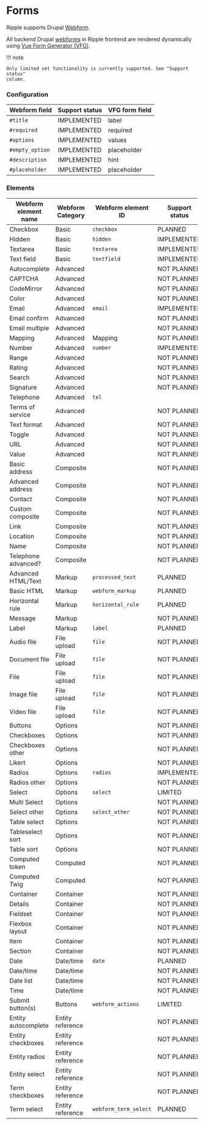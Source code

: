# Forms

Ripple supports Drupal [Webform](https://www.drupal.org/project/webform). 

All backend Drupal [webforms](https://www.drupal.org/project/webform) in Ripple
frontend are rendered dynamically using [Vue Form Generator (VFG)](https://icebob.gitbooks.io/vueformgenerator/).

!!! note

    Only limited set functionality is currently supported. See "Support status"
    column.

### Configuration

| Webform field   | Support status  | VFG form field  | 
|---              |---              |---              |      
| `#title`        | IMPLEMENTED     | label           | 
| `#required`     | IMPLEMENTED     | required        | 
| `#options`      | IMPLEMENTED     | values          | 
| `#empty_option` | IMPLEMENTED     | placeholder     |  
| `#description`  | IMPLEMENTED     | hint            | 
| `#placeholder`  | IMPLEMENTED     | placeholder     | 

### Elements
| Webform element name  | Webform Category  | Webform element ID    | Support status  | VFG form element |
|---                    |---                |---                    |---              |---               |
| Checkbox              | Basic             | `checkbox`            | PLANNED         | `checkbox` | 
| Hidden                | Basic             | `hidden`              | IMPLEMENTED     | `input: hidden` | 
| Textarea              | Basic             | `textarea`            | IMPLEMENTED     | `textArea` | 
| Text field            | Basic             | `textfield`           | IMPLEMENTED     | `input: text` | 
| Autocomplete          | Advanced          |                       | NOT PLANNED     ||
| CAPTCHA               | Advanced          |                       | NOT PLANNED     ||
| CodeMirror            | Advanced          |                       | NOT PLANNED     ||
| Color                 | Advanced          |                       | NOT PLANNED     ||                                           
| Email                 | Advanced          | `email`               | IMPLEMENTED     | `input: email` | 
| Email confirm         | Advanced          |                       | NOT PLANNED     || 
| Email multiple        | Advanced          |                       | NOT PLANNED     || 
| Mapping               | Advanced          | Mapping               | NOT PLANNED     || 
| Number                | Advanced          | `number`              | IMPLEMENTED     | `input: number` | 
| Range                 | Advanced          |                       | NOT PLANNED     || 
| Rating                | Advanced          |                       | NOT PLANNED     || 
| Search                | Advanced          |                       | NOT PLANNED     || 
| Signature             | Advanced          |                       | NOT PLANNED     || 
| Telephone             | Advanced          | `tel`                 |                 | `input: tel` | 
| Terms of service      | Advanced          |                       | NOT PLANNED     || 
| Text format           | Advanced          |                       | NOT PLANNED     || 
| Toggle                | Advanced          |                       | NOT PLANNED     || 
| URL                   | Advanced          |                       | NOT PLANNED     || 
| Value                 | Advanced          |                       | NOT PLANNED     ||                
| Basic address         | Composite         |                       | NOT PLANNED     || 
| Advanced address      | Composite         |                       | NOT PLANNED     || 
| Contact               | Composite         |                       | NOT PLANNED     || 
| Custom composite      | Composite         |                       | NOT PLANNED     || 
| Link                  | Composite         |                       | NOT PLANNED     || 
| Location              | Composite         |                       | NOT PLANNED     || 
| Name                  | Composite         |                       | NOT PLANNED     || 
| Telephone advanced?   | Composite         |                       | NOT PLANNED     || 
| Advanced HTML/Text    | Markup            | `processed_text`      | PLANNED         | `label` | 
| Basic HTML            | Markup            | `webform_markup`      | PLANNED         | `label` | 
| Horizontal rule       | Markup            | `horizontal_rule`     | PLANNED         | `custom` | 
| Message               | Markup            |                       | NOT PLANNED     ||
| Label                 | Markup            | `label`               | PLANNED         | `label` | 
| Audio file            | File upload       | `file`                | NOT PLANNED     || 
| Document file         | File upload       | `file`                | NOT PLANNED     || 
| File                  | File upload       | `file`                | NOT PLANNED     || 
| Image file            | File upload       | `file`                | NOT PLANNED     || 
| Video file            | File upload       | `file`                | NOT PLANNED     || 
| Buttons               | Options           |                       | NOT PLANNED     ||  
| Checkboxes            | Options           |                       | NOT PLANNED     || 
| Checkboxes other      | Options           |                       | NOT PLANNED     || 
| Likert                | Options           |                       | NOT PLANNED     || 
| Radios                | Options           | `radios`              | IMPLEMENTED     | `radios` | 
| Radios other          | Options           |                       | NOT PLANNED     || 
| Select                | Options           | `select`              | LIMITED         | `vueMultiSelect` |
| Multi Select          | Options           |                       | NOT PLANNED     || 
| Select other          | Options           | `select_other`        | NOT PLANNED     ||
| Table select          | Options           |                       | NOT PLANNED     ||
| Tableselect sort      | Options           |                       | NOT PLANNED     ||
| Table sort            | Options           |                       | NOT PLANNED     ||
| Computed token        | Computed          |                       | NOT PLANNED     ||
| Computed Twig         | Computed          |                       | NOT PLANNED     ||
| Container             | Container         |                       | NOT PLANNED     ||
| Details               | Container         |                       | NOT PLANNED     ||
| Fieldset              | Container         |                       | NOT PLANNED     ||
| Flexbox layout        | Container         |                       | NOT PLANNED     ||
| Item                  | Container         |                       | NOT PLANNED     ||
| Section               | Container         |                       | NOT PLANNED     ||
| Date                  | Date/time         | `date`                | PLANNED ||
| Date/time             | Date/time         |                       | NOT PLANNED     || 
| Date list             | Date/time         |                       | NOT PLANNED     || 
| Time                  | Date/time         |                       | NOT PLANNED     || 
| Submit button(s)      | Buttons           | `webform_actions`     | LIMITED  || 
| Entity autocomplete   | Entity reference  |                       | NOT PLANNED     || 
| Entity checkboxes     | Entity reference  |                       | NOT PLANNED     || 
| Entity radios         | Entity reference  |                       | NOT PLANNED     || 
| Entity select         | Entity reference  |                       | NOT PLANNED     || 
| Term checkboxes       | Entity reference  |                       | NOT PLANNED     || 
| Term select           | Entity reference  | `webform_term_select` | PLANNED         ||
